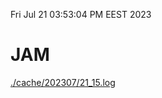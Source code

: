 Fri Jul 21 03:53:04 PM EEST 2023
# JAM
<a href='./cache/202307/21_15.log'>./cache/202307/21_15.log</a>
